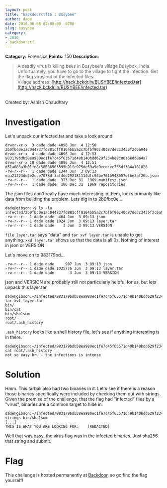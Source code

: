 ```yaml
---
layout: post
title: "backdoorctf16 : Busybee"
author: dade
date: 2016-06-08 02:00:00 -0700
slug: busybee
category:
- 2016
- backdoorctf
---
```

**Category:** Forensics
**Points:** 150
**Description:**

>A deadly virus is killing bees in Busybee's village Busybox, India. Unfortuantely, you have to go to the village to fight the infection. Get the flag virus out of the infected files. <br />
Village address: [http://hack.bckdr.in/BUSYBEE/infected.tar](http://hack.bckdr.in/BUSYBEE/infected.tar)
<br />
Created by: Ashish Chaudhary

# Investigation
Let's unpack our infected.tar and take a look around

```
drwxr-xr-x  3 dade dade 4096 Jun  4 12:50 2b0fbc0e1ac044737fd881cff8164bb5a2c7bfbf90c40c87de3c3435f2c6a94e
drwxr-xr-x  4 dade dade 4096 Jun  4 12:53 983179bdb58ea980ec1fe7c45f63571d49b140bdd629f234be9c00a6edd8a4a7
drwxr-xr-x 10 dade dade 4096 Jun  4 12:51 d51a083a3b01fe8c58086903595b91fc975de59a9e9ececec755df384a181026
-rw-r--r--  1 dade dade 1344 Jun  3 09:13 eaa21323de5e2cce7078df3af4dd292181114dfc94be761b948657efbe3af26b.json
-rw-r--r--  1 dade dade  373 Dec 31  1969 manifest.json
-rw-r--r--  1 dade dade  106 Dec 31  1969 repositories
```

The json files don't really have much interesting in them, looks primarily like data from building the problem. Lets dig in to 2b0fbc0e...

```
dade@gibson:~$ ls -la infected/2b0fbc0e1ac044737fd881cff8164bb5a2c7bfbf90c40c87de3c3435f2c6a94e
-rw-r--r-- 1 dade dade  464 Jun  3 09:13 json
-rw-r--r-- 1 dade dade 1024 Jun  3 09:13 layer.tar
-rw-r--r-- 1 dade dade    3 Jun  3 09:13 VERSION
```

`file layer.tar` says "data" and `tar xvf layer.tar` is unable to get anything. `xxd layer.tar` shows us that the data is all 0s. Nothing of interest in json or VERSION

Let's move on to 983179bd...

```
-rw-r--r-- 1 dade dade     907 Jun  3 09:13 json
-rw-r--r-- 1 dade dade 1035776 Jun  3 09:13 layer.tar
-rw-r--r-- 1 dade dade       3 Jun  3 09:13 VERSION
```

json and VERSION are probably still not particularly helpful for us, but lets unpack this layer.tar

```
dade@gibson:~/infected/983179bdb58ea980ec1fe7c45f63571d49b140bdd629f234be9c00a6edd8a4a7$ tar xvf layer.tar 
bin/
bin/cat
bin/sha1sum
root/
root/.ash_history
```

`.ash_history` looks like a shell history file, let's see if anything interesting is in there.

```
dade@gibson:~/infected/983179bdb58ea980ec1fe7c45f63571d49b140bdd629f234be9c00a6edd8a4a7$ cat root/.ash_history
not so easy bru - the infections is intense
```

# Solution 

Hmm. This tarball also had two binaries in it. Let's see if there is a reason those binaries specifically were included by checking them out with strings. Given the premise of the challenge, that the flag had "infected" files by a "virus", binaries are a common target to hide in.

```
dade@gibson:~/infected/983179bdb58ea980ec1fe7c45f63571d49b140bdd629f234be9c00a6edd8a4a7$ strings bin/sha1sum 
[...]
THIS IS WHAT YOU ARE LOOKING FOR:    [REDACTED]
```

Well that was easy, the virus flag was in the infected binaries. Just sha256 that string and submit.

# Flag

This challenge is hosted permanently at [Backdoor](https://backdoor.sdslabs.co/challenges/BUSYBEE), so go find the flag yourself!

